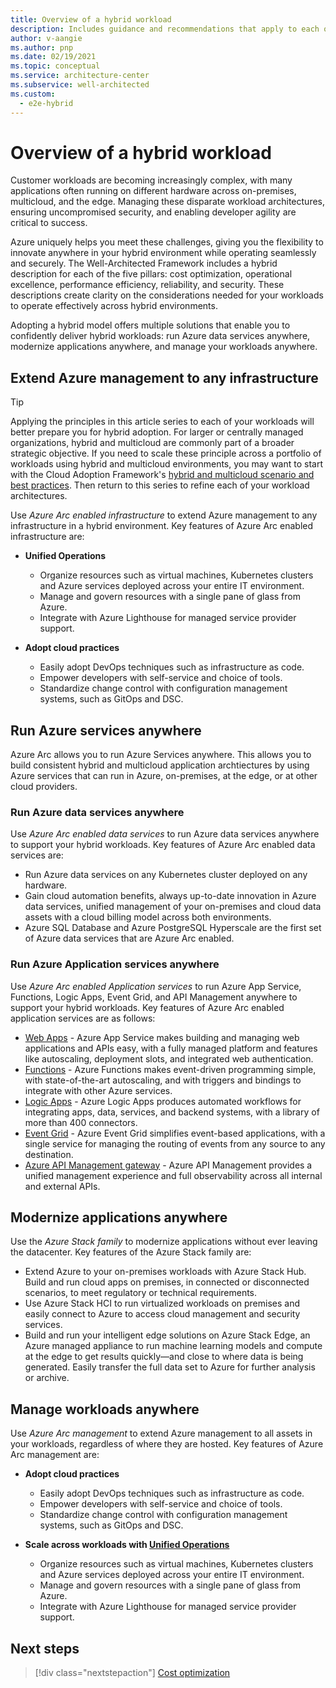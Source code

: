 ```yaml
---
title: Overview of a hybrid workload
description: Includes guidance and recommendations that apply to each of the five pillars in a hybrid and multi-cloud workload.
author: v-aangie
ms.author: pnp
ms.date: 02/19/2021
ms.topic: conceptual
ms.service: architecture-center
ms.subservice: well-architected
ms.custom:
  - e2e-hybrid
---
```


# Overview of a hybrid workload

Customer workloads are becoming increasingly complex, with many applications often running on different hardware across on-premises, multicloud, and the edge. Managing these disparate workload architectures, ensuring uncompromised security, and enabling developer agility are critical to success.

Azure uniquely helps you meet these challenges, giving you the flexibility to innovate anywhere in your hybrid environment while operating seamlessly and securely. The Well-Architected Framework includes a hybrid description for each of the five pillars: cost optimization, operational excellence, performance efficiency, reliability, and security. These descriptions create clarity on the considerations needed for your workloads to operate effectively across hybrid environments.

Adopting a hybrid model offers multiple solutions that enable you to confidently deliver hybrid workloads: run Azure data services anywhere, modernize applications anywhere, and manage your workloads anywhere.

## Extend Azure management to any infrastructure

> [!TIP]
> Applying the principles in this article series to each of your workloads will better prepare you for hybrid adoption. For larger or centrally managed organizations, hybrid and multicloud are commonly part of a broader strategic objective. If you need to scale these principle across a portfolio of workloads using hybrid and multicloud environments, you may want to start with the Cloud Adoption Framework's [hybrid and multicloud scenario and best practices](/azure/cloud-adoption-framework/scenarios/hybrid/unified-operations). Then return to this series to refine each of your workload architectures.

Use *Azure Arc enabled infrastructure* to extend Azure management to any infrastructure in a hybrid environment. Key features of Azure Arc enabled infrastructure are:

- **Unified Operations**
   - Organize resources such as virtual machines, Kubernetes clusters and Azure services deployed across your entire IT environment.
   - Manage and govern resources with a single pane of glass from Azure.
   - Integrate with Azure Lighthouse for managed service provider support.

- **Adopt cloud practices**
   - Easily adopt DevOps techniques such as infrastructure as code.
   - Empower developers with self-service and choice of tools.
   - Standardize change control with configuration management systems, such as GitOps and DSC.

## Run Azure services anywhere

Azure Arc allows you to run Azure Services anywhere. This allows you to build consistent hybrid and multicloud application archtiectures by using Azure services that can run in Azure, on-premises, at the edge, or at other cloud providers.

### Run Azure data services anywhere

Use *Azure Arc enabled data services* to run Azure data services anywhere to support your hybrid workloads. Key features of Azure Arc enabled data services are:

- Run Azure data services on any Kubernetes cluster deployed on any hardware.
- Gain cloud automation benefits, always up-to-date innovation in Azure data services, unified management of your on-premises and cloud data assets with a cloud billing model across both environments.
- Azure SQL Database and Azure PostgreSQL Hyperscale are the first set of Azure data services that are Azure Arc enabled.

### Run Azure Application services anywhere

Use *Azure Arc enabled Application services* to run Azure App Service, Functions, Logic Apps, Event Grid, and API Management anywhere to support your hybrid workloads. Key features of Azure Arc enabled application services are as follows:

- [Web Apps](/azure/app-service/overview-arc-integration?toc=/azure/cloud-adoption-framework/toc.json&bc=/azure/cloud-adoption-framework/_bread/toc.json) - Azure App Service makes building and managing web applications and APIs easy, with a fully managed platform and features like autoscaling, deployment slots, and integrated web authentication.
- [Functions](/azure/app-service/overview-arc-integration?toc=/azure/cloud-adoption-framework/toc.json&bc=/azure/cloud-adoption-framework/_bread/toc.json) - Azure Functions makes event-driven programming simple, with state-of-the-art autoscaling, and with triggers and bindings to integrate with other Azure services.
- [Logic Apps](/azure/app-service/overview-arc-integration?toc=/azure/cloud-adoption-framework/toc.json&bc=/azure/cloud-adoption-framework/_bread/toc.json) - Azure Logic Apps produces automated workflows for integrating apps, data, services, and backend systems, with a library of more than 400 connectors.
- [Event Grid](/azure/event-grid/kubernetes/?toc=/azure/cloud-adoption-framework/toc.json&bc=/azure/cloud-adoption-framework/_bread/toc.json) - Azure Event Grid simplifies event-based applications, with a single service for managing the routing of events from any source to any destination.
- [Azure API Management gateway](/azure/api-management/how-to-deploy-self-hosted-gateway-azure-arc?toc=/azure/cloud-adoption-framework/toc.json&bc=/azure/cloud-adoption-framework/_bread/toc.json) - Azure API Management provides a unified management experience and full observability across all internal and external APIs.

## Modernize applications anywhere

Use the *Azure Stack family* to modernize applications without ever leaving the datacenter. Key features of the Azure Stack family are:

- Extend Azure to your on-premises workloads with Azure Stack Hub. Build and run cloud apps on premises, in connected or disconnected scenarios, to meet regulatory or technical requirements.
- Use Azure Stack HCI to run virtualized workloads on premises and easily connect to Azure to access cloud management and security services.
- Build and run your intelligent edge solutions on Azure Stack Edge, an Azure managed appliance to run machine learning models and compute at the edge to get results quickly—and close to where data is being generated. Easily transfer the full data set to Azure for further analysis or archive.

## Manage workloads anywhere

Use *Azure Arc management* to extend Azure management to all assets in your workloads, regardless of where they are hosted. Key features of Azure Arc management are:

- **Adopt cloud practices**
   - Easily adopt DevOps techniques such as infrastructure as code.
   - Empower developers with self-service and choice of tools.
   - Standardize change control with configuration management systems, such as GitOps and DSC.

- **Scale across workloads with [Unified Operations](/azure/cloud-adoption-framework/scenarios/hybrid/unified-operations)**
   - Organize resources such as virtual machines, Kubernetes clusters and Azure services deployed across your entire IT environment.
   - Manage and govern resources with a single pane of glass from Azure.
   - Integrate with Azure Lighthouse for managed service provider support.

## Next steps

> [!div class="nextstepaction"]
> [Cost optimization](./hybrid-cost.md)
